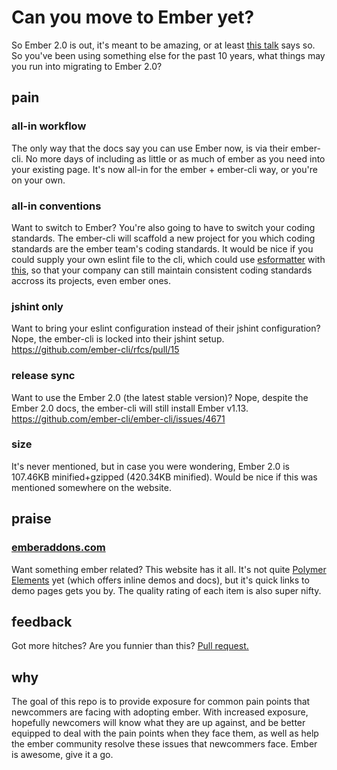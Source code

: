 # Can you move to Ember yet?

So Ember 2.0 is out, it's meant to be amazing, or at least [this talk](https://www.youtube.com/watch?v=maAWS8URMJs) says so. So you've been using something else for the past 10 years, what things may you run into migrating to Ember 2.0?


## pain


### all-in workflow
The only way that the docs say you can use Ember now, is via their ember-cli. No more days of including as little or as much of ember as you need into your existing page. It's now all-in for the ember + ember-cli way, or you're on your own.


### all-in conventions
Want to switch to Ember? You're also going to have to switch your coding standards. The ember-cli will scaffold a new project for you which coding standards are the ember team's coding standards. It would be nice if you could supply your own eslint file to the cli, which could use [esformatter](https://github.com/millermedeiros/esformatter/) with [this](https://github.com/flet/eslint-to-esformatter), so that your company can still maintain consistent coding standards accross its projects, even ember ones.


### jshint only
Want to bring your eslint configuration instead of their jshint configuration? Nope, the ember-cli is locked into their jshint setup. https://github.com/ember-cli/rfcs/pull/15


### release sync
Want to use the Ember 2.0 (the latest stable version)? Nope, despite the Ember 2.0 docs, the ember-cli will still install Ember v1.13. https://github.com/ember-cli/ember-cli/issues/4671


### size
It's never mentioned, but in case you were wondering, Ember 2.0 is 107.46KB minified+gzipped (420.34KB minified). Would be nice if this was mentioned somewhere on the website.


## praise

### [emberaddons.com](http://www.emberaddons.com)
Want something ember related? This website has it all. It's not quite [Polymer Elements](https://elements.polymer-project.org) yet (which offers inline demos and docs), but it's quick links to demo pages gets you by. The quality rating of each item is also super nifty.



## feedback

Got more hitches? Are you funnier than this? [Pull request.](https://github.com/balupton/can-you-move-to-ember-yet/edit/master/README.md)

## why

The goal of this repo is to provide exposure for common pain points that newcommers are facing with adopting ember. With increased exposure, hopefully newcomers will know what they are up against, and be better equipped to deal with the pain points when they face them, as well as help the ember community resolve these issues that newcommers face. Ember is awesome, give it a go.
